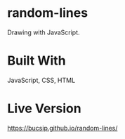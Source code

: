 # random-lines

Drawing with JavaScript.

# Built With

JavaScript, CSS, HTML

# Live Version

https://bucsip.github.io/random-lines/
